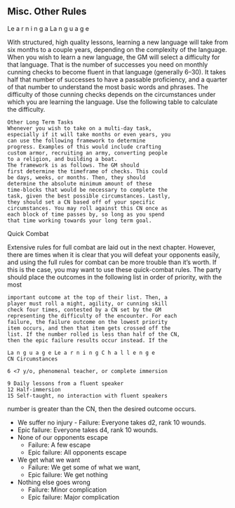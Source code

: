 ## Misc. Other Rules

Le a r n i n g a La n g u a g e

With structured, high quality lessons, learning a
new language will take from six months to a couple
years, depending on the complexity of the language.
When you wish to learn a new language, the GM
will select a difficulty for that language. That is the
number of successes you need on monthly cunning
checks to become fluent in that language (generally
6–30). It takes half that number of successes to have
a passable proficiency, and a quarter of that number
to understand the most basic words and phrases. The
difficulty of those cunning checks depends on the
circumstances under which you are learning the
language. Use the following table to calculate the
difficulty.

```
Other Long Term Tasks
Whenever you wish to take on a multi-day task,
especially if it will take months or even years, you
can use the following framework to determine
progress. Examples of this would include crafting
custom armor, recruiting an army, converting people
to a religion, and building a boat.
The framework is as follows. The GM should
first determine the timeframe of checks. This could
be days, weeks, or months. Then, they should
determine the absolute minimum amount of these
time-blocks that would be necessary to complete the
task, given the best possible circumstances. Lastly,
they should set a CN based off of your specific
circumstances. You may roll against this CN once as
each block of time passes by, so long as you spend
that time working towards your long term goal.
```

Quick Combat

Extensive rules for full combat are laid out in the
next chapter. However, there are times when it is
clear that you will defeat your opponents easily, and
using the full rules for combat can be more trouble
than it’s worth. If this is the case, you may want to
use these quick-combat rules.
The party should place the outcomes in the
following list in order of priority, with the most

```
important outcome at the top of their list. Then, a
player must roll a might, agility, or cunning skill
check four times, contested by a CN set by the GM
representing the difficulty of the encounter. For each
failure, the failure outcome on the lowest priority
item occurs, and then that item gets crossed off the
list. If the number rolled is less than half of the CN,
then the epic failure results occur instead. If the
```

```
La n g u a g e Le a r n i n g C h a l l e n g e
CN Circumstances
```

```
6 <7 y/o, phenomenal teacher, or complete immersion
```

```
9 Daily lessons from a fluent speaker
12 Half-immersion
15 Self-taught, no interaction with fluent speakers
```

number is greater than the CN, then the desired
outcome occurs.

- We suffer no injury - Failure: Everyone takes d2, rank 10
  wounds.
- Epic failure: Everyone takes d4, rank 10
  wounds.
- None of our opponents escape
  - Failure: A few escape
  - Epic failure: All opponents escape
- We get what we want
  - Failure: We get some of what we want,
  - Epic failure: We get nothing
- Nothing else goes wrong
  - Failure: Minor complication
  - Epic failure: Major complication